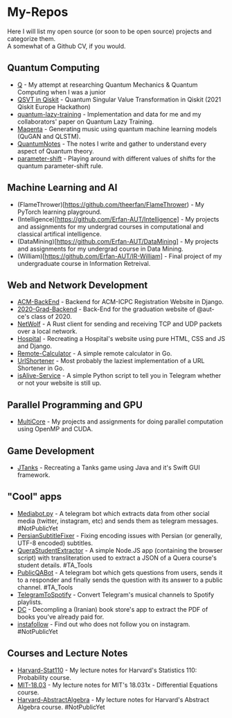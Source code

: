 # My-Repos

Here I will list my open source (or soon to be open source) projects and categorize them. \
A somewhat of a Github CV, if you would.

## Quantum Computing

- [Q](https://github.com/theerfan/Q) - My attempt at researching Quantum Mechanics & Quantum Computing when I was a junior
- [QSVT in Qiskit](https://github.com/bartubisgin/QSVTinQiskit-2021-Europe-Hackathon-Winning-Project-) - Quantum Singular Value Transformation in Qiskit (2021 Qiskit Europe Hackathon)
- [quantum-lazy-training](https://github.com/phanous/quantum-lazy-training) - Implementation and data for me and my collaborators' paper on Quantum Lazy Training.
- [Maqenta](https://github.com/theerfan/Maqenta) - Generating music using quantum machine learning models (QuGAN and QLSTM).
- [QuantumNotes](https://github.com/theerfan/QuantumNotes) - The notes I write and gather to understand every aspect of Quantum theory.
- [parameter-shift](https://github.com/theerfan/parameter-shift) - Playing around with different values of shifts for the quantum parameter-shift rule.

## Machine Learning and AI

- (FlameThrower)[https://github.com/theerfan/FlameThrower) - My PyTorch learning playground.
- (Intelligence)[https://github.com/Erfan-AUT/Intelligence] - My projects and assignments for my undergrad courses in computational and classical artifical intelligence.
- (DataMining)[https://github.com/Erfan-AUT/DataMining] - My projects and assignments for my undergrad course in Data Mining.
- (William)[https://github.com/Erfan-AUT/IR-William] - Final project of my undergraduate course in Information Retreival.

## Web and Network Development

- [ACM-BackEnd](https://github.com/aut-icpc/ACM-BackEnd) - Backend for ACM-ICPC Registration Website in Django.
- [2020-Grad-Backend](https://github.com/theerfan/2020-Grad-BackEnd) - Back-End for the graduation website of @aut-ce's class of 2020.
- [NetWolf](https://github.com/Erfan-AUT/CN-NetWolf) - A Rust client for sending and receiving TCP and UDP packets over a local network.
- [Hospital](https://github.com/Erfan-AUT/IE-Hospital) - Recreating a Hospital's website using pure HTML, CSS and JS and Django.
- [Remote-Calculator](https://github.com/theerfan/Remote-Calculator) - A simple remote calculator in Go. 
- [UrlShortener](https://github.com/theerfan/UrlShortener) - Most probably the laziest implementation of a URL Shortener in Go. 
- [isAlive-Service](https://github.com/theerfan/isAlive-Service) - A simple Python script to tell you  in Telegram whether or not your website is still up.


## Parallel Programming and GPU

- [MultiCore](https://github.com/Erfan-AUT/MultiCore) - My projects and assignments for doing parallel computation using OpenMP and CUDA.

## Game Development
- [JTanks](https://github.com/Erfan-AUT/AP-JTanks) - Recreating a Tanks game using Java and it's Swift GUI framework.

## "Cool" apps

- [Mediabot.py]() - A telegram bot which extracts data from other social media (twitter, instagram, etc) and sends them as telegram messages. #NotPublicYet
- [PersianSubtitleFixer](https://github.com/theerfan/PersianSubtitleFixer) - Fixing encoding issues with Persian (or generally, UTF-8 encoded) subtitles.
- [QueraStudentExtractor](https://github.com/theerfan/QueraStudentExtractor) - A simple Node.JS app (containing the browser script) with transliteration used to extract a JSON of a Quera course's student details. #TA_Tools
- [PublicQABot](https://github.com/theerfan/PublicQABot) - A telegram bot which gets questions from users, sends it to a responder and finally sends the question with its answer to a public channel. #TA_Tools
- [TelegramToSpotify](https://github.com/theerfan/TelegramToSpotify) - Convert Telegram's musical channels to Spotify playlists. 
- [DC](https://github.com/theerfan/DC) - Decompling a (Iranian) book store's app to extract the PDF of books you've already paid for.
- [instafollow]() - Find out who does not follow you on instagram. #NotPublicYet

## Courses and Lecture Notes

- [Harvard-Stat110](https://github.com/Erfan-Online/Harvard-Stat110) - My lecture notes for Harvard's Statistics 110: Probability course.
- [MIT-18.03](https://github.com/Erfan-Online/MIT-18.03) - My lecture notes for MIT's 18.031x - Differential Equations course.
- [Harvard-AbstractAlgebra]() - My lecture notes for Harvard's Abstract Algebra course. #NotPublicYet

